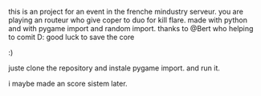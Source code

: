 this is an project for an event in the frenche mindustry serveur.
you are playing an routeur who give coper to duo for kill flare.
made with python and with pygame import and random import.
thanks to @Bert who helping to comit D:
good luck to save the core 

:)

juste clone the repository and instale pygame import.
and run it.

i maybe made an score sistem later.